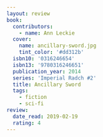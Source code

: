 ```yaml
---
layout: review
book:
  contributors:
    - name: Ann Leckie
  cover:
    name: ancillary-sword.jpg
    tint_color: '#dd312b'
  isbn10: '0316246654'
  isbn13: '9780316246651'
  publication_year: 2014
  series: 'Imperial Radch #2'
  title: Ancillary Sword
  tags:
    - fiction
    - sci-fi
review:
  date_read: 2019-02-19
  rating: 4
---
```

